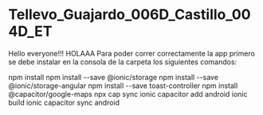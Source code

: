 # Tellevo_Guajardo_006D_Castillo_004D_ET

Hello everyone!!! HOLAAA Para poder correr correctamente la app primero se debe instalar en la consola de la carpeta los siguientes comandos:

npm install
npm install --save @ionic/storage
npm install --save @ionic/storage-angular
npm install --save toast-controller
npm install @capacitor/google-maps
npx cap sync
ionic capacitor add android
ionic build
ionic capacitor sync android